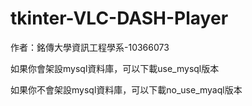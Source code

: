# tkinter-VLC-DASH-Player

作者：銘傳大學資訊工程學系-10366073

如果你會架設mysql資料庫，可以下載use_mysql版本

如果你不會架設mysql資料庫，可以下載no_use_myaql版本

